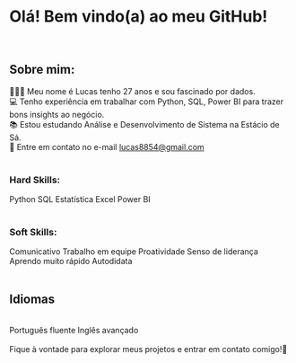 # Olá! Bem vindo(a) ao meu GitHub!
<br>

## Sobre mim:
🙋🏻‍♂️ Meu nome é Lucas tenho 27 anos e sou fascinado por dados.
<br>
💻 Tenho experiência em trabalhar com Python, SQL, Power BI para trazer bons insights ao negócio.
<br>
📚 Estou estudando Análise e Desenvolvimento de Sistema na Estácio de Sá.
<br>
📧 Entre em contato no e-mail lucas8854@gmail.com <br>
<br>

### Hard Skills:

Python
SQL
Estatística
Excel
Power BI
<br>
<br>

### Soft Skills:

Comunicativo
Trabalho em equipe
Proatividade
Senso de liderança
Aprendo muito rápido
Autodidata
<br>
<br>

## Idiomas
<br>
Português fluente
Inglês avançado
<br>

<br>
Fique à vontade para explorar meus projetos e entrar em contato comigo!🫡
